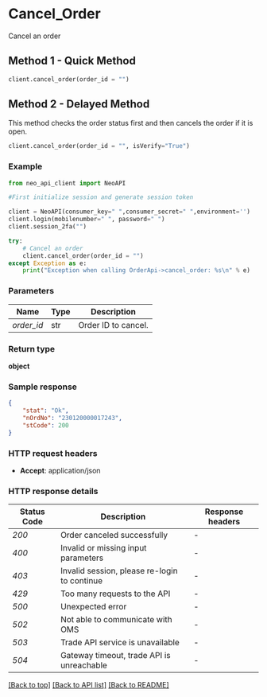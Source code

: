 # **Cancel_Order**
Cancel an order

## Method 1 - Quick Method
```python
client.cancel_order(order_id = "")
```

## Method 2 - Delayed Method
This method checks the order status first and then cancels the order if it is open.<br/>
```python
client.cancel_order(order_id = "", isVerify="True")
```

### Example


```python
from neo_api_client import NeoAPI

#First initialize session and generate session token

client = NeoAPI(consumer_key=" ",consumer_secret=" ",environment='')
client.login(mobilenumber=" ", password=" ")
client.session_2fa("")

try:
    # Cancel an order
    client.cancel_order(order_id = "")
except Exception as e:
    print("Exception when calling OrderApi->cancel_order: %s\n" % e)
```

### Parameters
| Name        | Type  | Description         |
|-------------|-------|---------------------|
| *order_id*  | str   | Order ID to cancel. |

### Return type

**object**

### Sample response

```json
{
    "stat": "Ok",
    "nOrdNo": "230120000017243",
    "stCode": 200
}
```

### HTTP request headers

 - **Accept**: application/json

### HTTP response details
| Status Code | Description                                  | Response headers |
|-------------|----------------------------------------------|------------------|
| *200*       | Order canceled successfully                  | -                |
| *400*       | Invalid or missing input parameters          | -                |
| *403*       | Invalid session, please re-login to continue | -                |
| *429*       | Too many requests to the API                 | -                |
| *500*       | Unexpected error                             | -                |
| *502*       | Not able to communicate with OMS             | -                |
| *503*       | Trade API service is unavailable             | -                |
| *504*       | Gateway timeout, trade API is unreachable    | -                |

[[Back to top]](#) [[Back to API list]](../README.md#documentation-for-api-endpoints)  [[Back to README]](../README.md)
